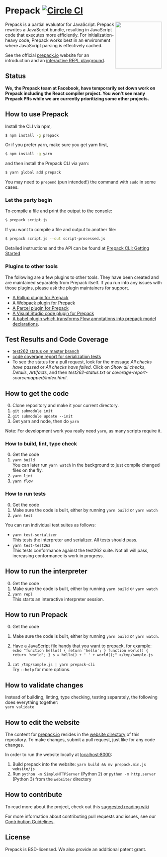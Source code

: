 # Prepack [![Circle CI](https://circleci.com/gh/facebook/prepack.png?style=shield&circle-token=1109197a81e634fd06e162c25d309a420585acd5)](https://circleci.com/gh/facebook/prepack)

<img src="assets/PrepackLogo.png" width=150 align=right>

Prepack is a partial evaluator for JavaScript. Prepack rewrites a JavaScript bundle, resulting in JavaScript code that executes more efficiently.
For initialization-heavy code, Prepack works best in an environment where JavaScript parsing is effectively cached.

See the official [prepack.io](https://prepack.io) website for an introduction and an [interactive REPL playground](https://prepack.io/repl.html).

## Status

**We, the Prepack team at Facebook, have temporarily set down work on Prepack including the React compiler project. You won't see many Prepack PRs while we are currently prioritizing some other projects.**

## How to use Prepack

Install the CLI via npm,

```bash
$ npm install -g prepack
```

Or if you prefer yarn, make sure you get yarn first,
```bash
$ npm install -g yarn
```
and then install the Prepack CLI via yarn:

```bash
$ yarn global add prepack
```
You may need to `prepend` (pun intended!) the command with `sudo` in some cases.

### Let the party begin

To compile a file and print the output to the console:

```bash
$ prepack script.js
```

If you want to compile a file and output to another file:

```bash
$ prepack script.js --out script-processed.js
```

Detailed instructions and the API can be found at [Prepack CLI: Getting Started](https://prepack.io/getting-started.html)

### Plugins to other tools
The following are a few plugins to other tools. They have been created and are maintained separately from Prepack itself. If you run into any issues with those plugins, please ask the plugin maintainers for support.

- [A Rollup plugin for Prepack](https://www.npmjs.com/package/rollup-plugin-prepack)
- [A Webpack plugin for Prepack](https://www.npmjs.com/package/prepack-webpack-plugin)
- [A Parcel plugin for Prepack](https://www.npmjs.com/package/parcel-plugin-prepack)
- [A Visual Studio code plugin for Prepack](https://marketplace.visualstudio.com/items?itemName=RobinMalfait.prepack-vscode)
- [A babel plugin which transforms Flow annotations into prepack model declarations](https://www.npmjs.com/package/babel-plugin-flow-prepack).

## Test Results and Code Coverage

- [test262 status on master branch](https://circleci.com/api/v1/project/facebook/prepack/latest/artifacts/0/$CIRCLE_ARTIFACTS/test262-status.txt?branch=master)
- [code coverage report for serialization tests](https://circleci.com/api/v1/project/facebook/prepack/latest/artifacts/0/$CIRCLE_ARTIFACTS/coverage-report-sourcemapped/index.html?branch=master)
- To see the status for a pull request, look for the message *All checks have passed* or *All checks have failed*. Click on *Show all checks*, *Details*, *Artifacts*, and then *test262-status.txt* or *coverage-report-sourcemapped/index.html*.

## How to get the code

0. Clone repository and make it your current directory.
1. `git submodule init`
2. `git submodule update --init`
3. Get yarn and node, then do
   `yarn`

Note: For development work you really need `yarn`, as many scripts require it.

### How to build, lint, type check

0. Get the code
1. `yarn build`  
   You can later run `yarn watch` in the background to just compile changed files on the fly.
2. `yarn lint`
3. `yarn flow`

### How to run tests

0. Get the code
1. Make sure the code is built, either by running `yarn build` or `yarn watch`
2. `yarn test`

You can run individual test suites as follows:
- `yarn test-serializer`  
  This tests the interpreter and serializer. All tests should pass.
- `yarn test-test262`  
  This tests conformance against the test262 suite. Not all will pass, increasing conformance is work in progress.

## How to run the interpreter

0. Get the code
1. Make sure the code is built, either by running `yarn build` or `yarn watch`
2. `yarn repl`  
   This starts an interactive interpreter session.

## How to run Prepack

0. Get the code
1. Make sure the code is built, either by running `yarn build` or `yarn watch`.
2. Have a JavaScript file handy that you want to prepack, for example:  
   `echo "function hello() { return 'hello'; } function world() { return 'world'; } s = hello() + ' ' + world();" >/tmp/sample.js`

3. `cat /tmp/sample.js | yarn prepack-cli`  
   Try `--help` for more options.

## How to validate changes

Instead of building, linting, type checking, testing separately, the following does everything together:  
`yarn validate`

## How to edit the website

The content for [prepack.io](https://prepack.io) resides in the [website directory](https://github.com/facebook/prepack/tree/master/website) of this repository. To make changes, submit a pull request, just like for any code changes.

In order to run the website locally at [localhost:8000](http://localhost:8000):
1. Build prepack into the website: `yarn build && mv prepack.min.js website/js`
2. Run `python -m SimpleHTTPServer` (Python 2) or `python -m http.server` (Python 3) from the `website/` directory

## How to contribute

To read more about the project, check out this [suggested reading wiki](https://github.com/facebook/prepack/wiki/Suggested-reading)

For more information about contributing pull requests and issues, see our [Contribution Guidelines](./CONTRIBUTING.md).

## License

Prepack is BSD-licensed. We also provide an additional patent grant.
